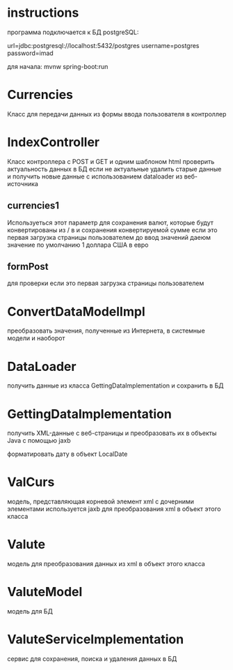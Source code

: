 # instructions
программа подключается к БД postgreSQL:

url=jdbc:postgresql://localhost:5432/postgres
username=postgres
password=imad

для начала: mvnw spring-boot:run

# Currencies
Класс для передачи данных из формы ввода пользователя в контроллер

# IndexController
Класс контроллера с POST и GET и одним шаблоном html
проверить актуальность данных в БД
если не актуальные удалить старые данные и получить новые данные
с использованием dataloader из  веб-источника

## currencies1
Используеться этот параметр для сохранения валют, которые будут конвертированы из / в
и сохранения конвертируемой сумме
если это первая загрузка страницы пользователем до
ввод значений даеюм значение по умолчанию
1 доллара США в евро

## formPost
для проверки если это первая загрузка страницы пользователем



# ConvertDataModelImpl
преобразовать значения, полученные из Интернета,
в системные модели и наоборот

# DataLoader
получить данные из класса GettingDataImplementation и сохранить в БД

# GettingDataImplementation
получить XML-данные с веб-страницы и преобразовать их
в объекты Java с помощью jaxb

форматировать дату в объект LocalDate

# ValCurs
модель, представляющая корневой элемент xml с дочерними элементами
используется jaxb для преобразования xml в объект этого класса

# Valute
модель для преобразования данных из xml в объект этого класса

# ValuteModel
модель для БД

# ValuteServiceImplementation
сервис для сохранения, поиска и удаления данных в БД
